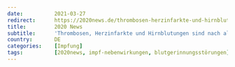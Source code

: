 ```yaml
---
date:          2021-03-27
redirect:      https://2020news.de/thrombosen-herzinfarkte-und-hirnblutungen-sind-nach-allen-impfstoffen-moeglich/
title:         2020 News
subtitle:      'Thrombosen, Herzinfarkte und Hirnblutungen sind nach allen Impfstoffen möglich'
country:       DE
categories:    [Impfung]
tags:          [2020news, impf-nebenwirkungen, blutgerinnungsstörungen]
---
```

